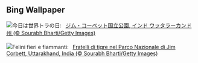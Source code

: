## Bing Wallpaper
![](https://www.bing.com/th?id=OHR.CorbettTigers_JA-JP7161301838_UHD.jpg&w=1000)今日は世界トラの日:&nbsp;&ensp;[ジム・コーベット国立公園, インド ウッタラーカンド州 (© Sourabh Bharti/Getty Images)](https://www.bing.com/th?id=OHR.CorbettTigers_JA-JP7161301838_UHD.jpg)
<br><br/>
![](https://www.bing.com/th?id=OHR.CorbettTigers_IT-IT0229464219_UHD.jpg&w=1000)Felini fieri e fiammanti:&nbsp;&ensp;[Fratelli di tigre nel Parco Nazionale di Jim Corbett, Uttarakhand, India (© Sourabh Bharti/Getty Images)](https://www.bing.com/th?id=OHR.CorbettTigers_IT-IT0229464219_UHD.jpg)
<br><br/>
